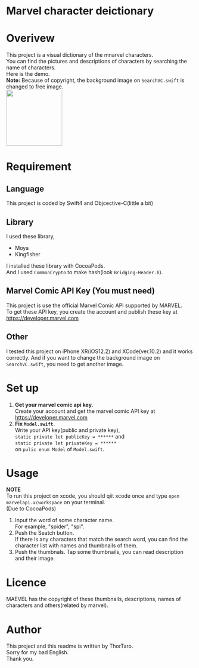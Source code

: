 Marvel character deictionary
===

# Overivew  
This project is a visual dictionary of the mnarvel characters.  
You can find the pictures and descriptions of characters by searching the name of characters.  
Here is the demo.  
**Note:** Because of copyright, the background image on `SearchVC.swift` is changed to free image.  
<img src="https://user-images.githubusercontent.com/44053042/55775854-9a040780-5ad5-11e9-8d01-32517a18e2fa.gif" width="150">

# Requirement  
## Language  
This project is coded by Swift4 and Objcective-C(little a bit)

## Library  
I used these library,  
- Moya
- Kingfisher  

I installed these library with CocoaPods.  
And I used `CommonCrypto` to make hash(look `Bridging-Header.h`).

## Marvel Comic API Key (You must need)    
This project is use the official Marvel Comic API supported by MARVEL.  
To get these API key, you create the account and publish these key at  
https://developer.marvel.com

## Other  
I tested this project on iPhone XR(iOS12.2) and XCode(ver.10.2) and it works correctly.
And if you want to change the background image on `SearchVC.swift`, you need to get another image.

# Set up
1. **Get your marvel comic api key.**  
Create your account and get the marvel comic API key at https://developer.marvel.com  
2. **Fix `Model.swift`.**  
Write your API key(public and private key),  
`static private let publicKey = ******` and  
`static private let privateKey = ******`  
on `pulic enum Model` of `Model.swift`.

# Usage  
**NOTE**  
To run this project on xcode, you should qiit xcode once and type `open marvelapi.xcworkspace` on your terminal.  
(Due to CocoaPods)
1. Input the word of some character name.  
For example, "spider", "spi".  
2. Push the Seatch button.  
If there is any characters that match the search word, you can find the character list with names and thumbnails of them.  
3. Push the thumbnals.
Tap some thumbnails, you can read description and their image.

# Licence  
MAEVEL has the copyright of these thumbnails, descriptions, names of characters and others(related by marvel).

# Author  
This project and this readme is written by ThorTaro.  
Sorry for my bad English.  
Thank you.
